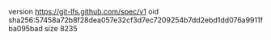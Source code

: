 version https://git-lfs.github.com/spec/v1
oid sha256:57458a72b8f28dea057e32cf3d7ec7209254b7dd2ebd1dd076a9911fba095bad
size 8235
